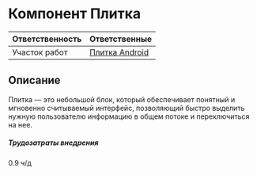 # Компонент Плитка
| Ответственность | Ответственные |
|-----------------|---------------|
| Участок работ   | [Плитка Android](https://online.sbis.ru/area/606bb551-80bd-4715-b38d-190a170cdfe9) |  

## Описание
Плитка — это небольшой блок, который обеспечивает понятный и мгновенно считываемый интерфейс, 
позволяющий быстро выделить нужную пользователю информацию в общем потоке и переключиться на нее.

##### Трудозатраты внедрения
0.9 ч/д

